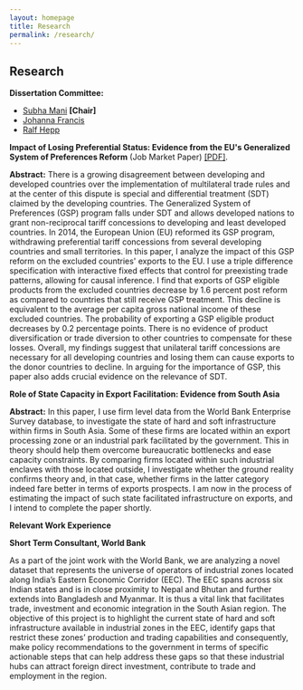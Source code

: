 ```yaml
---
layout: homepage
title: Research
permalink: /research/
---
```


## Research
**Dissertation Committee:**
- [Subha Mani](https://faculty.fordham.edu/smani/smani/Welcome.html) **[Chair]**
- [Johanna Francis](https://sites.google.com/site/johannafrancis/)
- [Ralf Hepp](https://faculty.fordham.edu/hepp/?_ga=2.168023333.563763566.1597951675-1262368961.1576098735)

**Impact of Losing Preferential Status: Evidence from the EU's Generalized System of Preferences Reform**
(Job Market Paper)
[[PDF]](/assets/jmp/Pradhan_Mitali_Paper.pdf).

**Abstract:**
There is a growing disagreement between developing and developed countries over the implementation of multilateral trade rules and at the center of this dispute is special and differential treatment (SDT) claimed by the developing countries. The Generalized System of Preferences (GSP) program falls under SDT and allows developed nations to grant non-reciprocal tariff concessions to developing and least developed countries. In 2014, the European Union (EU) reformed its GSP program, withdrawing preferential tariff concessions from several developing countries and small territories. In this paper, I analyze the impact of this GSP reform on the excluded countries' exports to the EU. I use a triple difference specification with interactive fixed effects that control for preexisting trade patterns, allowing for causal inference. I find that exports of GSP eligible products from the excluded countries decrease by 1.6 percent post reform as compared to countries that still receive GSP treatment. This decline is equivalent to the average per capita gross national income of these excluded countries. The probability of exporting a GSP eligible product decreases by 0.2 percentage points. There is no evidence of product diversification or trade diversion to other countries to compensate for these losses. Overall, my findings suggest that unilateral tariff concessions are necessary for all developing countries and losing them can cause exports to the donor countries to decline. In arguing for the importance of GSP, this paper also adds crucial evidence on the relevance of SDT.

**Role of State Capacity in Export Facilitation: Evidence from South Asia**

**Abstract:**
In this paper, I use firm level data from the World Bank Enterprise Survey database, to investigate the state of hard and soft infrastructure within firms in South Asia. Some of these firms are located within an export processing zone or an industrial park facilitated by the government. This in theory should help them overcome bureaucratic bottlenecks and ease capacity constraints. By comparing firms located within such industrial enclaves with those located outside, I investigate whether the ground reality confirms theory and, in that case, whether firms in the latter category indeed fare better in terms of exports prospects. I am now in the process of estimating the impact of such state facilitated infrastructure on exports, and I intend to complete the paper shortly.

**Relevant Work Experience**

**Short Term Consultant, World Bank**

As a part of the joint work with the World Bank, we are analyzing a novel dataset that represents the universe of operators of industrial zones located along India’s Eastern Economic Corridor (EEC). The EEC spans across six Indian states and is in close proximity to Nepal and Bhutan and further extends into Bangladesh and Myanmar. It is thus a vital link that facilitates trade, investment and economic integration in the South Asian region. The objective of this project is to highlight the current state of hard and soft infrastructure available in industrial zones in the EEC, identify gaps that restrict these zones’ production and trading capabilities and consequently, make policy recommendations to the government in terms of specific actionable steps that can help address these gaps so that these industrial hubs can attract foreign direct investment, contribute to trade and employment in the region.


